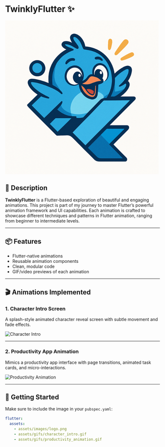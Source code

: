 # TwinklyFlutter ✨

![App Logo](assets/images/logo.png)

## 📝 Description

**TwinklyFlutter** is a Flutter-based exploration of beautiful and engaging animations. This project is part of my journey to master Flutter’s powerful animation framework and UI capabilities. Each animation is crafted to showcase different techniques and patterns in Flutter animation, ranging from beginner to intermediate levels.

---

## 📦 Features

- Flutter-native animations
- Reusable animation components
- Clean, modular code
- GIF/video previews of each animation

---

## 🎬 Animations Implemented

### 1. Character Intro Screen
A splash-style animated character reveal screen with subtle movement and fade effects.

![Character Intro](assets/gifs/character_intro.gif)

---

### 2. Productivity App Animation
Mimics a productivity app interface with page transitions, animated task cards, and micro-interactions.

![Productivity Animation](assets/gifs/productivity_animation.gif)

---

## 🚀 Getting Started

Make sure to include the image in your `pubspec.yaml`:
```yaml
flutter:
  assets:
    - assets/images/logo.png
    - assets/gifs/character_intro.gif
    - assets/gifs/productivity_animation.gif
